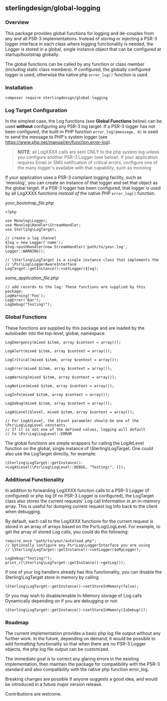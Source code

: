 ## sterlingdesign/global-logging
 
### Overview

This package provides global functions for logging and de-couples from any and 
all PSR-3 implementations.  Instead of storing or injecting a PSR-3 logger interface in
each class where logging functionality is needed, the Logger is stored in a global,
single instance object that can be configured at startup/bootstrap globally.  

The global functions can be called by any function or class member (including static
class members).  If configured, the globally configured logger is used, otherwise
the native php `error_log()` function is used.  

### Installation

`composer require sterlingdesign/global-logging`

### Log Target Configuration

In the simplest case, the Log functions (see __Global Functions__ below) can be used 
__without__ configuring any 
PSR-3 log target.  If a PSR-3 logger has not been configured, the built-in PHP 
function `error_log($message, 0)` is used to send the message to PHP's system
logger (see https://www.php.net/manual/en/function.error-log).

<blockquote>
<b>NOTE</b>: all LogXXXX calls are sent ONLY to the php system log unless you configure
another PSR-3 Logger (see below). If your
application requires Email or SMS notification of critical errors, configure one
of the many logger's available with that capability, such as monolog
</blockquote>

If your application uses a PSR-3 compliant logging facility, such as 'monolog', you can
create an instance of that logger and set that object as the global target.
If a PSR-3 logger has been configured, that logger is used by all LogXXXX 
functions _instead of_ the native PHP `error_log()` function.

*your_bootstrap_file.php*

    <?php
    
    use Monolog\Logger;
    use Monolog\Handler\StreamHandler;
    use Sterling\LogTarget;

    // create a log channel
    $log = new Logger('name');
    $log->pushHandler(new StreamHandler('path/to/your.log', Logger::WARNING));
    
    // \Sterling\LogTarget is a single instance class that implements the
    // \Psr\Log\LoggerAwareInterface
    LogTarget::getInstance()->setLogger($log);

*some_application_file.php*

    // add records to the log: These functions are supplied by this package:
    LogWarning('Foo');
    LogError('Bar');
    LogDebug("Testing!");

### Global Functions

These functions are supplied by this package and are loaded by the autoloader 
into the top-level, global, namespace.

    LogEmergency(mixed $item, array $context = array());
    
    LogAlert(mixed $item, array $context = array());
    
    LogCritical(mixed $item, array $context = array());
    
    LogError(mixed $item, array $context = array());
    
    LogWarning(mixed $item, array $context = array());
    
    LogNotice(mixed $item, array $context = array());
    
    LogInfo(mixed $item, array $context = array());
    
    LogDebug(mixed $item, array $context = array());
    
    LogAtLevel($level, mixed $item, array $context = array());
    
    // For LogAtLevel, the $level parameter should be one of the \Psr\Log\LogLevel constants.
    // If it is not one of the defined values, logging will default 
    // to \Psr\Log\LogLevel::ERROR

The global functions are simple wrappers for calling the LogAtLevel function
on the global, single instance of \Sterling\LogTarget.  One could also use 
the LogTarget directly, for example:

    \Sterling\LogTarget::getInstance()->LogAtLevel(\Psr\Log\LogLevel::DEBUG, "Testing!", []);

### Additional Functionality

In addition to forwarding LogXXXX function calls to a PSR-3 Logger (if configured) 
or php log (if no PSR-3 Logger is configured),
the LogTarget class also stores the current requests' Log call Information in
an in-memory array.  This is useful for dumping current request log info
back to the client when debugging.

By default, each call to the LogXXXX functions for the current request is 
stored in an array of arrays based on the Psr\Log\LogLevel.  For example,
to get the array of stored Log calls, you could do the following:

    require_once "path/to/your/autoload.php";
    // Optionally configure any Psr\Log\LoggerInterface you are using
    // \Sterling\LogTarget::getInstance()->setLogger($oMyLogger);
    
    LogDebug("Testing!");
    print_r(\Sterling\LogTarget::getInstance()->getLog());
    
If one of your log handlers already has this functionality, you can
disable the Sterling\LogTarget store in memory by calling

    \Sterling\LogTarget::getInstance()->setStoreInMemory(false);

Or you may wish to disable/enable In-Memory storage of Log calls
Dynamically depending on if you are debugging or not:

    \Sterling\LogTarget::getInstance()->setStoreInMemory(IsDebug());
    
### Roadmap

The current implementation provides a basic php log file output without 
any further work.  In the future, depending on demand, it would be possible
to add formatting functionality so that when there are no PSR-3 Logger
objects, the php log file output can be customized.

The immediate goal is to correct any glaring errors in the existing implementation,
then maintain the package for compatibility with the PSR-3 standard
and also compatibility with the native php function error_log.

Breaking changes are possible if anyone suggests a good idea, and would
be introduced in a future major version release.

Contributions are welcome.